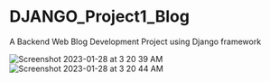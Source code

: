# DJANGO_Project1_Blog
A Backend Web Blog Development Project using Django framework


![Screenshot 2023-01-28 at 3 20 39 AM](https://user-images.githubusercontent.com/8951015/215428767-6e4f9553-2887-4be4-8d09-5b8e75de5470.png)
![Screenshot 2023-01-28 at 3 20 44 AM](https://user-images.githubusercontent.com/8951015/215428770-771bc6a1-38a5-49a6-abe5-5529778b7e84.png)
